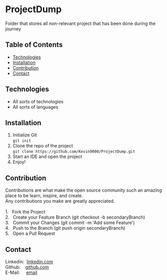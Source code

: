 # ProjectDump
Folder that stores all non-relevant project that has been done during the journey

## Table of Contents
* [Technologies](#technologies)  <br />
* [Installation](#installation)  
* [Contribution](#contribution)  
* [Contact](#contact)             

## Technologies
* All sorts of technologies
* All sorts of languages

## Installation
1. Initialize Git <br />
`git init`
2. Clone the repo of the project <br />
`git clone https://github.com/Kevin9000/ProjectDump.git`
3. Start an IDE and open the project <br />
4. Enjoy! 

## Contribution
Contributions are what make the open source community such an amazing place to be learn, inspire, and create. <br /> Any contributions you make are greatly appreciated. <br /><br />
1.&nbsp;&nbsp; Fork the Project <br />
2.&nbsp;&nbsp; Create your Feature Branch (git checkout -b secondaryBranch) <br />
3.&nbsp;&nbsp; Commit your Changes (git commit -m 'Add some Feature') <br />
4.&nbsp;&nbsp; Push to the Branch (git push origin secondaryBranch) <br />
5.&nbsp;&nbsp; Open a Pull Request <br />

## Contact
Linkedin:&nbsp;&nbsp;[linkedin.com](http://linkedin.com/in/kevin-wang-83ab931b1) <br />
Github:&nbsp;&nbsp;&nbsp;&nbsp;[github.com](http://github.com/Kevin9000) <br />
E-Mail:&nbsp;&nbsp;&nbsp;&nbsp;&nbsp;[email](mailto:kevinwang9000@gmail.com) <br />
